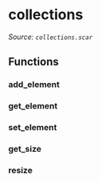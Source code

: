 # collections

*Source: `collections.scar`*

## Functions

### add_element

### get_element

### set_element

### get_size

### resize

